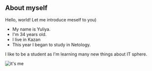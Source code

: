## About myself

Hello, world! Let me introduce meself to you)
- My name is Yuliya. 
- I'm 34 years old.  
- I live in Kazan 
-  This year I began to study in Netology.

I like to be a student as I'm learning many new things about IT sphere. 


![it's me](https://yandex.ru/images/search?text=%D0%BA%D0%BE%D1%82%20%D0%B7%D0%B0%20%D0%BA%D0%BE%D0%BC%D0%BF%D1%8C%D1%8E%D1%82%D0%B5%D1%80%D0%BE%D0%BC&lr=43&pos=2&img_url=http%3A%2F%2Fcdn.fishki.net%2Fupload%2Fpost%2F2018%2F01%2F28%2F2496065%2F2c195ac987953f6f3b8fa3e621379291.jpg&rpt=simage)












